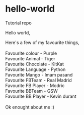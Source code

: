 # hello-world
Tutorial repo<br>

Hello world,<br>

Here's a few of my favourite things,<br>
<br>
Favourite colour - Purple <br>
Favourite Animal - Tiger<br>
Favourite Chocolate - KitKat<br>
Favourite Language - Python<br>
Favourite Mango - Imam pasand<br>
Favourite FBTeam - Real Madrid<br>
Favourite FB Player - Modric<br>
Favourite BBTeam - GSW<br>
Favourite BB Player - Kevin durant<br>
<br>
Ok enought about me :)

